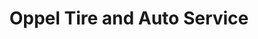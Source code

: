 ---
title: "Oppel Tire and Auto Service"
url: /cleburne/oppel-tire-and-auto-service/
shop: car repair
---